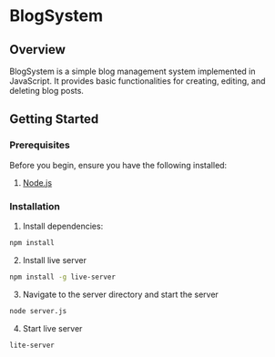 # BlogSystem
## Overview
BlogSystem is a simple blog management system implemented in JavaScript. It provides basic functionalities for creating, editing, and deleting blog posts.

## Getting Started
### Prerequisites
Before you begin, ensure you have the following installed:

1. [Node.js](https://nodejs.org/en)

### Installation
1. Install dependencies:
```bash
npm install
```
2. Install live server
```bash
npm install -g live-server
```
3. Navigate to the server directory and start the server
```bash
node server.js
```
4. Start live server
```bash
lite-server
```
